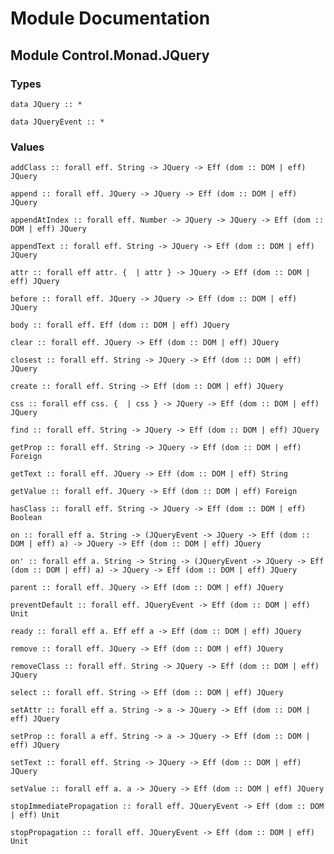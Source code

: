 # Module Documentation

## Module Control.Monad.JQuery

### Types

    data JQuery :: *

    data JQueryEvent :: *


### Values

    addClass :: forall eff. String -> JQuery -> Eff (dom :: DOM | eff) JQuery

    append :: forall eff. JQuery -> JQuery -> Eff (dom :: DOM | eff) JQuery

    appendAtIndex :: forall eff. Number -> JQuery -> JQuery -> Eff (dom :: DOM | eff) JQuery

    appendText :: forall eff. String -> JQuery -> Eff (dom :: DOM | eff) JQuery

    attr :: forall eff attr. {  | attr } -> JQuery -> Eff (dom :: DOM | eff) JQuery

    before :: forall eff. JQuery -> JQuery -> Eff (dom :: DOM | eff) JQuery

    body :: forall eff. Eff (dom :: DOM | eff) JQuery

    clear :: forall eff. JQuery -> Eff (dom :: DOM | eff) JQuery

    closest :: forall eff. String -> JQuery -> Eff (dom :: DOM | eff) JQuery

    create :: forall eff. String -> Eff (dom :: DOM | eff) JQuery

    css :: forall eff css. {  | css } -> JQuery -> Eff (dom :: DOM | eff) JQuery

    find :: forall eff. String -> JQuery -> Eff (dom :: DOM | eff) JQuery

    getProp :: forall eff. String -> JQuery -> Eff (dom :: DOM | eff) Foreign

    getText :: forall eff. JQuery -> Eff (dom :: DOM | eff) String

    getValue :: forall eff. JQuery -> Eff (dom :: DOM | eff) Foreign

    hasClass :: forall eff. String -> JQuery -> Eff (dom :: DOM | eff) Boolean

    on :: forall eff a. String -> (JQueryEvent -> JQuery -> Eff (dom :: DOM | eff) a) -> JQuery -> Eff (dom :: DOM | eff) JQuery

    on' :: forall eff a. String -> String -> (JQueryEvent -> JQuery -> Eff (dom :: DOM | eff) a) -> JQuery -> Eff (dom :: DOM | eff) JQuery

    parent :: forall eff. JQuery -> Eff (dom :: DOM | eff) JQuery

    preventDefault :: forall eff. JQueryEvent -> Eff (dom :: DOM | eff) Unit

    ready :: forall eff a. Eff eff a -> Eff (dom :: DOM | eff) JQuery

    remove :: forall eff. JQuery -> Eff (dom :: DOM | eff) JQuery

    removeClass :: forall eff. String -> JQuery -> Eff (dom :: DOM | eff) JQuery

    select :: forall eff. String -> Eff (dom :: DOM | eff) JQuery

    setAttr :: forall eff a. String -> a -> JQuery -> Eff (dom :: DOM | eff) JQuery

    setProp :: forall a eff. String -> a -> JQuery -> Eff (dom :: DOM | eff) JQuery

    setText :: forall eff. String -> JQuery -> Eff (dom :: DOM | eff) JQuery

    setValue :: forall eff a. a -> JQuery -> Eff (dom :: DOM | eff) JQuery

    stopImmediatePropagation :: forall eff. JQueryEvent -> Eff (dom :: DOM | eff) Unit

    stopPropagation :: forall eff. JQueryEvent -> Eff (dom :: DOM | eff) Unit